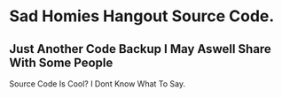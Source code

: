 # Sad Homies Hangout Source Code.
   Just Another Code Backup I May Aswell Share
   With Some People
   ------------
   Source Code Is Cool?
   I Dont Know What To Say.
